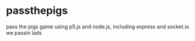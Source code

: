 # passthepigs
pass the pigs game using p5.js and node.js, including express and socket.io
we passin lads

